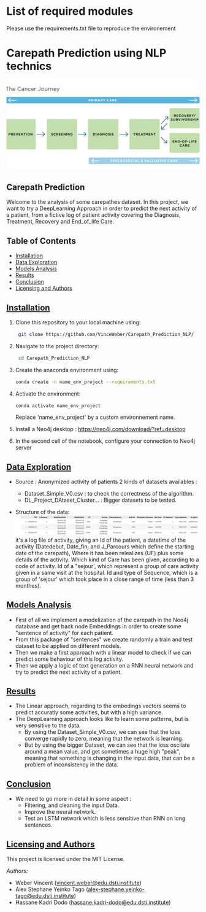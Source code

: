 # List of required modules
Please use the requirements.txt file to reproduce the environement

# Carepath Prediction using NLP technics
![Project Banner](Carepath_steps.jpg) <!-- You can replace this with a banner/image relevant to your project -->

## Carepath Prediction

Welcome to the analysis of some carepathes dataset. 
In this project, we want to try a DeepLearning Approach in order to predict the next activity of a patient, from a fictive log of patient activity covering the Diagnosis, Treatment, Recovery and End_of_life Care.

## Table of Contents

- [Installation](#installation)
- [Data Exploration](#data-exploration)
- [Models Analysis](#models-analysis)
- [Results](#results)
- [Conclusion](#results)
- [Licensing and Authors](#licensing-and-authors)

## [Installation](#installation)

1. Clone this repository to your local machine using:
   ```bash
    git clone https://github.com/VinceWeber/Carepath_Prediction_NLP/

2. Navigate to the project directory:
   ```bash
    cd Carepath_Prediction_NLP
3. Create the anaconda environment using:
    ```bash
    conda create -n name_env_project --requirements.txt
    ```
4. Activate the environment:
   ```bash
   conda activate name_env_project
   ```
    Replace 'name_env_project' by a custom environnement name.
	
5. Install a Neo4j desktop : https://neo4j.com/download/?ref=desktop

6. In the second cell of the notebook, configure your connection to Neo4j server

## [Data Exploration](#data-exploration)

- Source : Anonymized activity of patients 
2 kinds of datasets availables :
	- Dataset_Simple_V0.csv : to check the correctness of the algorithm.
	- DL_Project_DAtaset_Cluster... : Bigger datasets to be tested.

- Structure of the data: 
![Data_Structure](Data_structure.png) 
it's a log file of activity, giving an Id of the patient, a datetime of the activity (Datedebut, Date_fin, and J_Parcours which define the starting date of the carepath),
 Where it has been relealizes (UF) plus some details of the activity.
 Which kind of Care has been given, according to a code of activity.
 Id of a "sejour', which represent a group of care activity given in a same visit at the hospital.
 Id and type of Sequence, which is a group of 'sejour' which took place in a close range of time (less than 3 monthes).

## [Models Analysis](#models-analysis)

- First of all we implement a modelization of the carepath in the Neo4j database and get back node Embeddings in order to create some "sentence of activity" for each patient.
- From this package of "sentences" we create randomly a train and test dataset to be applied on different models.
- Then we make a first approach with a linear model to check if we can predict some behaviour of this log activity.
- Then we apply a logic of text generation on a RNN neural network and try to predict the next activity of a patient.


## [Results](#results)

- The Linear approach, regarding to the embedings vectors seems to predict accuratly some activities, but with a high variance. 
- The DeepLearning approach looks like to learn some patterns, but is very sensitive to the data.
	- By using the Dataset_Simple_V0.csv, we can see that the loss converge rapidly to zero, meaning that the network is learning.
	- But by using the bigger Dataset, we can see that the loss oscilate around a mean value, and get sometimes a huge high "peak", meaning that 
	  something is changing in the input data, that can be a problem of inconsistency in the data.

## [Conclusion](#Conclusion)

- We need to go more in detail in some aspect :
	- Filtering, and cleaning the input Data.
	- Improve the neural network.
	- Test an LSTM network which is less sensitive than RNN on long sentences.


## [Licensing and Authors](#licensing-and-authors)

This project is licensed under the MIT License.

_Authors:_
- Weber Vincent (vincent.weber@edu.dsti.institute)
- Alex Stephane Yeinko Tago (alex-stephane.yeinko-tago@edu.dsti.institute)
- Hassane Kadri Dodo (hassane.kadri-dodo@edu.dsti.institute)